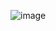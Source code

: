 ![image](https://github.com/ilrexho2011/Project-EULER-Possible-Solutions-Problems-201_to_300/assets/61479363/50520216-06d6-49dd-b0d2-aa23f53e8852)

